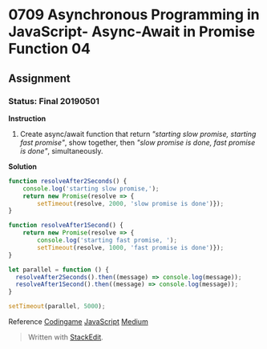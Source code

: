# 0709 Asynchronous Programming in JavaScript- Async-Await in Promise Function 04
## Assignment
### Status: Final 20190501

**Instruction**
 1. Create async/await function that return *"starting slow promise, starting fast promise"*, show together, then *"slow promise is done, fast promise is done"*, simultaneously.

**Solution**
```JavaScript
function resolveAfter2Seconds() {
	console.log('starting slow promise,');
	return new Promise(resolve => {
		setTimeout(resolve, 2000, 'slow promise is done')});
}

function resolveAfter1Second() {
	return new Promise(resolve => {
		console.log('starting fast promise, ');
		setTimeout(resolve, 1000, 'fast promise is done')});
}

let parallel = function () {
  resolveAfter2Seconds().then((message) => console.log(message));
  resolveAfter1Second().then((message) => console.log(message));
}

setTimeout(parallel, 5000);
```

Reference
[Codingame](https://www.codingame.com/playgrounds/347/javascript-promises-mastering-the-asynchronous/your-first-code-with-promises)
[JavaScript](https://javascript.info/async-await)
[Medium](https://medium.com/front-end-weekly/callbacks-promises-and-async-await-ad4756e01d90)

> Written with [StackEdit](https://stackedit.io/).